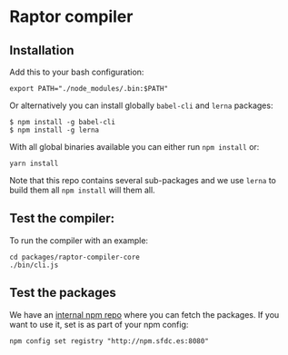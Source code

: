 # Raptor compiler

## Installation

Add this to your bash configuration:

```
export PATH="./node_modules/.bin:$PATH"
```

Or alternatively you can install globally `babel-cli` and `lerna` packages:

```
$ npm install -g babel-cli
$ npm install -g lerna
``` 
With all global binaries available you can either run `npm install` or: 

```
yarn install
``` 

Note that this repo contains several sub-packages and we use `lerna` to build them all `npm install` will them all.

## Test the compiler:

To run the compiler with an example:
```
cd packages/raptor-compiler-core
./bin/cli.js
```

## Test the packages

We have an [internal npm repo](http://npm.sfdc.es:8081) where you can fetch the packages.
If you want to use it, set is as part of your npm config:

```
npm config set registry "http://npm.sfdc.es:8080"
```